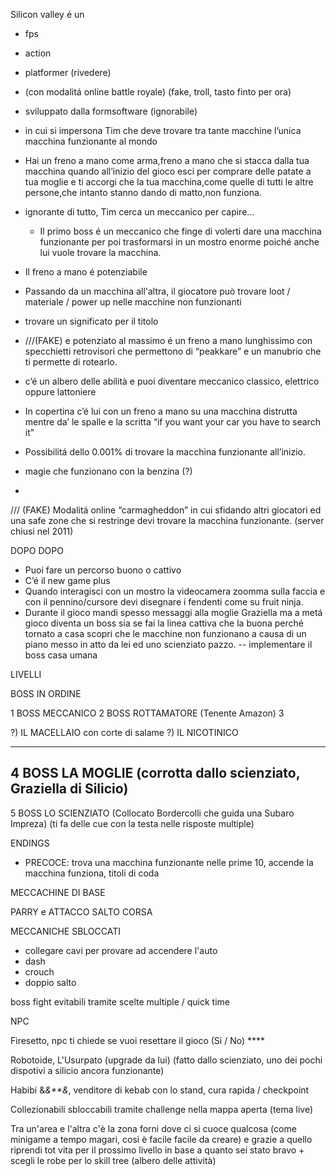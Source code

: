 
Silicon valley é un 
 - fps
 - action
 - platformer (rivedere)
 - (con modalitá online battle royale) (fake, troll, tasto finto per ora)
 - sviluppato dalla formsoftware (ignorabile)
 - in cui si impersona Tim che deve trovare tra tante macchine l’unica macchina funzionante al mondo
 - Hai un freno a mano come arma,freno a mano che si stacca dalla tua macchina quando all’inizio del gioco esci per comprare delle patate a tua moglie e ti accorgi che la tua macchina,come quelle di tutti le altre persone,che intanto stanno dando di matto,non funziona.
 - ignorante di tutto, Tim cerca un meccanico per capire...

	- Il primo boss é un meccanico che finge di volerti dare una macchina funzionante per poi trasformarsi in un mostro enorme poiché anche lui vuole trovare la macchina.


- Il freno a mano é potenziabile

- Passando da un macchina all'altra, il giocatore può trovare loot / materiale / power up nelle macchine non funzionanti

- trovare un significato per il titolo

- ///(FAKE) e potenziato al massimo é un freno a mano lunghissimo con specchietti retrovisori che permettono di “peakkare” e un manubrio che ti permette di rotearlo.

- c’é un albero delle abilità e puoi diventare meccanico classico, elettrico oppure lattoniere

- In copertina c’é lui con un freno a mano su una macchina distrutta mentre da’ le spalle e la scritta “if you want your car you have to search it”

- Possibilitá dello 0.001% di trovare la macchina funzionante all’inizio.

- magie che funzionano con la benzina (?)

- 

/// (FAKE) Modalitá online “carmagheddon” in cui sfidando altri giocatori ed una safe zone che si restringe devi trovare la macchina funzionante. (server chiusi nel 2011)


DOPO DOPO

- Puoi fare un percorso buono o cattivo
- C’é il new game plus
- Quando interagisci con un mostro la videocamera zoomma sulla faccia e con il pennino/cursore devi disegnare i fendenti come su fruit ninja.
- Durante il gioco mandi spesso messaggi alla moglie Graziella ma a metá gioco diventa un boss sia se fai la linea cattiva che la buona perché tornato a casa scopri che le macchine non funzionano a causa di un piano messo in atto da lei ed uno scienziato pazzo.
-- implementare il boss casa umana

LIVELLI


BOSS IN ORDINE

1 BOSS MECCANICO
2 BOSS ROTTAMATORE (Tenente Amazon)
3 


?) IL MACELLAIO con corte di salame
?) IL NICOTINICO 


-------
4 BOSS LA MOGLIE (corrotta dallo scienziato, Graziella di Silicio)
-------
5 BOSS LO SCIENZIATO (Collocato Bordercolli che guida una Subaro Impreza) (ti fa delle cue con la testa nelle risposte multiple)

ENDINGS

- PRECOCE: trova una macchina funzionante nelle prime 10, accende la macchina funziona, titoli di coda


MECCACHINE DI BASE

PARRY e ATTACCO
SALTO
CORSA

MECCANICHE SBLOCCATI

- collegare cavi per provare ad accendere l'auto
- dash 
- crouch
- doppio salto

boss fight evitabili tramite scelte multiple / quick time

NPC

Firesetto, npc ti chiede se vuoi resettare il gioco (Si / No) ****

Robotoide, L'Usurpato (upgrade da lui) (fatto dallo scienziato, uno dei pochi dispotivi a silicio ancora funzionante)

Habibi &*&**&*, venditore di kebab con lo stand, cura rapida / checkpoint


Collezionabili sbloccabili tramite challenge nella mappa aperta (tema live)


Tra un'area e l'altra c'è la zona forni dove ci si cuoce qualcosa (come minigame a tempo magari, 
così è facile facile da creare) e grazie a quello riprendi tot vita per il prossimo 
livello in base a quanto sei stato bravo + scegli le robe per lo skill tree (albero delle attività) 